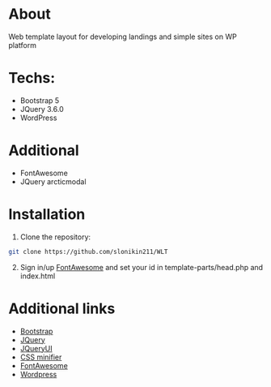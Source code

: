 # About
Web template layout for developing landings and simple sites on WP platform


# Techs:
- Bootstrap 5
- JQuery 3.6.0
- WordPress

# Additional
- FontAwesome
- JQuery arcticmodal


# Installation
1. Clone the repository:
```bash
git clone https://github.com/slonikin211/WLT
```
2. Sign in/up [FontAwesome](https://fontawesome.com/) and set your id in template-parts/head.php and index.html


# Additional links
- [Bootstrap](https://getbootstrap.com/)
- [JQuery](https://jquery.com/)
- [JQueryUI](https://jqueryui.com/)
- [CSS minifier](https://www.toptal.com/developers/cssminifier)
- [FontAwesome](https://fontawesome.com/)
- [Wordpress](https://wordpress.com/)
